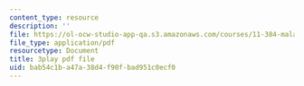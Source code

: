 ```yaml
---
content_type: resource
description: ''
file: https://ol-ocw-studio-app-qa.s3.amazonaws.com/courses/11-384-malaysia-sustainable-cities-practicum-spring-2018/bab54c1ba47a38d4f90fbad951c0ecf0_DUKQ2SogFf8.pdf
file_type: application/pdf
resourcetype: Document
title: 3play pdf file
uid: bab54c1b-a47a-38d4-f90f-bad951c0ecf0
---
```

